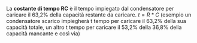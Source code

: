 La **costante di tempo RC** è il tempo impiegato dal condensatore per caricare il 63,2% della capacità restante da caricare.
$t=R*C$ (esempio un condensatore scarico impiegherà t tempo per caricare il 63,2% della sua capacità totale, un altro t tempo per caricare il 53,2% della 36,8% della capacità mancante e così via)